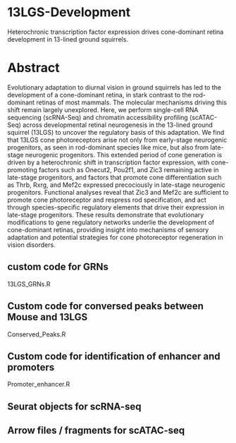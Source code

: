 # 13LGS-Development
Heterochronic transcription factor expression drives cone-dominant retina development in 13-lined ground squirrels.

# Abstract
Evolutionary adaptation to diurnal vision in ground squirrels has led to the development of a cone-dominant retina, in stark contrast to the rod-dominant retinas of most mammals. The molecular mechanisms driving this shift remain largely unexplored. Here, we perform single-cell RNA sequencing (scRNA-Seq) and chromatin accessibility profiling (scATAC-Seq) across developmental retinal neurogenesis in the 13-lined ground squirrel (13LGS) to uncover the regulatory basis of this adaptation. We find that 13LGS cone photoreceptors arise not only from early-stage neurogenic progenitors, as seen in rod-dominant species like mice, but also from late-stage neurogenic progenitors. This extended period of cone generation is driven by a heterochronic shift in transcription factor expression, with cone-promoting factors such as Onecut2, Pou2f1, and Zic3 remaining active in late-stage progenitors, and factors that promote cone differentiation such as Thrb, Rxrg, and Mef2c expressed precociously in late-stage neurogenic progenitors. Functional analyses reveal that Zic3 and Mef2c are sufficient to promote cone photoreceptor and respress rod specification, and act through species-specific regulatory elements that drive their expression in late-stage progenitors. These results demonstrate that evolutionary modifications to gene regulatory networks underlie the development of cone-dominant retinas, providing insight into mechanisms of sensory adaptation and potential strategies for cone photoreceptor regeneration in vision disorders.

## custom code for GRNs ##
13LGS_GRNs.R

## Custom code for conversed peaks between Mouse and 13LGS ##
Conserved_Peaks.R

## Custom code for identification of enhancer and promoters ##
Promoter_enhancer.R

## Seurat objects for scRNA-seq


## Arrow files / fragments for scATAC-seq

